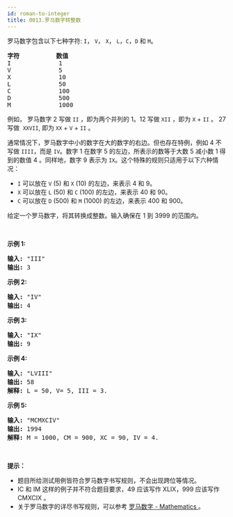 ```yaml
---
id: roman-to-integer
title: 0013.罗马数字转整数
---
```

罗马数字包含以下七种字符: <code>I</code>， <code>V</code>， <code>X</code>， <code>L</code>，<code>C</code>，<code>D</code> 和 <code>M</code>。


<pre><strong>字符</strong>          <strong>数值</strong><br/>I             1<br/>V             5<br/>X             10<br/>L             50<br/>C             100<br/>D             500<br/>M             1000</pre>

例如， 罗马数字 2 写做 <code>II</code> ，即为两个并列的 1。12 写做 <code>XII</code> ，即为 <code>X</code> + <code>II</code> 。 27 写做  <code>XXVII</code>, 即为 <code>XX</code> + <code>V</code> + <code>II</code> 。

通常情况下，罗马数字中小的数字在大的数字的右边。但也存在特例，例如 4 不写做 <code>IIII</code>，而是 <code>IV</code>。数字 1 在数字 5 的左边，所表示的数等于大数 5 减小数 1 得到的数值 4 。同样地，数字 9 表示为 <code>IX</code>。这个特殊的规则只适用于以下六种情况：


- <code>I</code> 可以放在 <code>V</code> (5) 和 <code>X</code> (10) 的左边，来表示 4 和 9。
- <code>X</code> 可以放在 <code>L</code> (50) 和 <code>C</code> (100) 的左边，来表示 40 和 90。 
- <code>C</code> 可以放在 <code>D</code> (500) 和 <code>M</code> (1000) 的左边，来表示 400 和 900。

给定一个罗马数字，将其转换成整数。输入确保在 1 到 3999 的范围内。

 

**示例 1:**


<pre><strong>输入:</strong> &#34;III&#34;<br/><strong>输出:</strong> 3</pre>

**示例 2:**


<pre><strong>输入:</strong> &#34;IV&#34;<br/><strong>输出:</strong> 4</pre>

**示例 3:**


<pre><strong>输入:</strong> &#34;IX&#34;<br/><strong>输出:</strong> 9</pre>

**示例 4:**


<pre><strong>输入:</strong> &#34;LVIII&#34;<br/><strong>输出:</strong> 58<br/><strong>解释:</strong> L = 50, V= 5, III = 3.<br/></pre>

**示例 5:**


<pre><strong>输入:</strong> &#34;MCMXCIV&#34;<br/><strong>输出:</strong> 1994<br/><strong>解释:</strong> M = 1000, CM = 900, XC = 90, IV = 4.</pre>

 

**提示：**


- 题目所给测试用例皆符合罗马数字书写规则，不会出现跨位等情况。
- IC 和 IM 这样的例子并不符合题目要求，49 应该写作 XLIX，999 应该写作 CMXCIX 。
- 关于罗马数字的详尽书写规则，可以参考 [罗马数字 - Mathematics ](https://b2b.partcommunity.com/community/knowledge/zh_CN/detail/10753/%E7%BD%97%E9%A9%AC%E6%95%B0%E5%AD%97#knowledge_article)。
